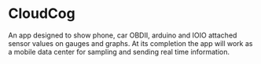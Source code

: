 CloudCog
========

An app designed to show phone, car OBDII, arduino and IOIO attached sensor values on gauges and graphs. At its completion the app will work as a mobile data center for sampling and sending real time information. 
